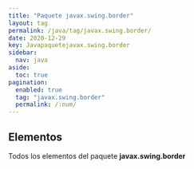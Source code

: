 ```yaml
---
title: "Paquete javax.swing.border"
layout: tag
permalink: /java/tag/javax.swing.border/
date: 2020-12-29
key: Javapaquetejavax.swing.border
sidebar: 
  nav: java
aside: 
  toc: true
pagination: 
  enabled: true
  tag: "javax.swing.border"
  permalink: /:num/
---
```


<h2>Elementos</h2>
Todos los elementos del paquete <strong>javax.swing.border</strong>
